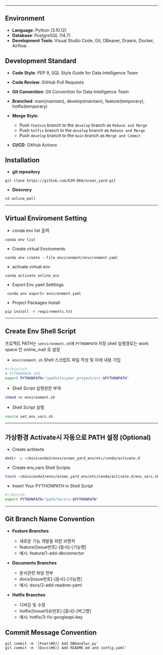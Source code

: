 
---

## Environment

- **Language**: Python (3.10.12)
- **Database**: PostgreSQL (14.7)
- **Development Tools**: Visual Studio Code, Git, DBeaver, Drawio, Docker, Airflow

## Development Standard

- **Code Style**: PEP 8, SQL Style Guide for Data Intelligence Team
- **Code Review**: GitHub Pull Requests
- **Git Convention**: Git Convention for Data Intelligence Team
- **Branched**: main(maintain), develop(maintain), feature(temporary), hotfix(temporary)
- **Merge Style**:
  - Push `feature` branch to the `develop` branch as `Rebase and Merge`
  - Push `hotfix` branch to the `develop` branch as `Rebase and Merge`
  - Push `develop` branch to the `main` branch as `Merge and Commit`
  
- **CI/CD**: GitHub Actions


## Installation 

- **git repository** 

```
git clone https://github.com/KIM-DKA/ocean_yard.git
```

- **Direcrory** 

```
cd online_mall 
```
--- 
## Virtual Enviroment Setting

- conda env list 출력

```
conda env list 
```

- Create virtual Enviroments 
```
conda env create --file environment/environment.yaml
```

- activate virtual env 
```
conda activate online_env
```

- Export Env yaml Setttings

```
 conda env export> environment.yaml
```

- Project Packages Install 
```
pip install -r requirements.txt
```
--- 

## Create Env Shell Script

프로젝트 PATH는 `senvironment.sh`에 `PYTHONPATH` 저장
shell 실행경로는 work space 인 online_mall 로 설정

- `environment.sh` Shell 스크립트 파일 작성 및 아래 내용 기입

```bash 
#!/bin/zsh
# PYTHONPATH 설정
export PYTHONPATH="/path/to/your_project/src:$PYTHONPATH"
```
- Shell Script 실행권한 부여 

```bash 
chmod +x environment.sh
```
- Shell Script 실행

```bash 
source set_env_vars.sh
```

--- 
## 가상환경 Activate시 자동으로 PATH 설정 (Optional)

- Create actitavte 
```bash
mkdir -p ~/miniconda3/envs/ocean_yard_env/etc/conda/activate.d
```

- Create env_vars Shell Scripts
```bash 
touch ~/miniconda3/envs/ocean_yard_env/etc/conda/activate.d/env_vars.sh
```

- Insert Your PYTHONPATH in Shell Script 
```bash
#!/bin/sh
export PYTHONPATH="path/to/src:$PYTHONPATH"
```

--- 

## Git Branch Name Convention 

- **Feature Branches** 
    - 새로운 기능 개발을 위한 브랜치
    - feature/[issue번호]-[동사]-[기능명]
    - 예시: feature/1-add-dbconnector

- **Documents Branches**
    - 문서관련 파일 전부
    - docs/[issue번호]-[동사]-[기능명]
    - 예시: docs/2-add-readme-yaml

- **Hotfix Branches** 
    - 디버깅 및 수정 
    - hotfix/[issue이슈번호]-[동사]-[버그명]
    - 예시: hotfix/3-fix-googleapi-key

## Commit Message Convention 

```
git commit -m '[Feat(#9)] Add DBHandler.py'
git commit -m '[Docs(#8)] Add README.md and config.yaml'
```